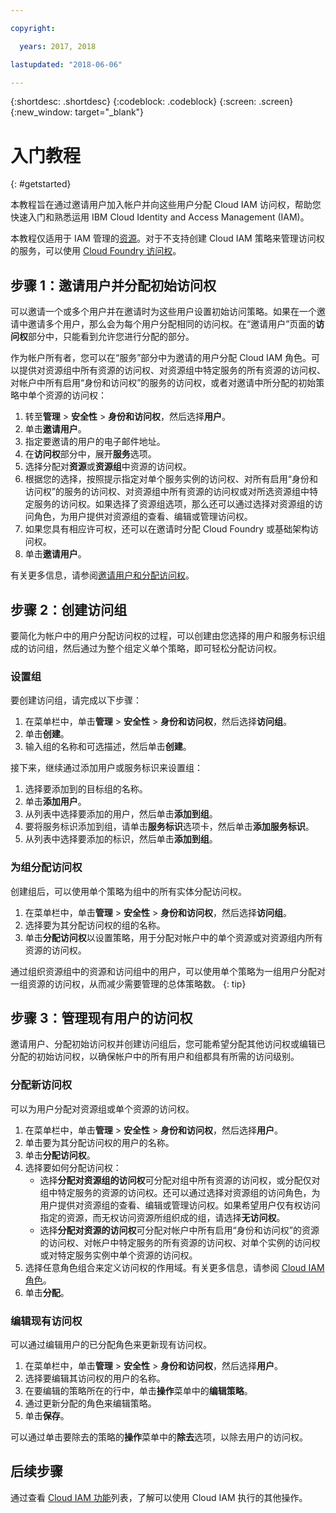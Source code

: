 ```yaml
---

copyright:

  years: 2017, 2018

lastupdated: "2018-06-06"

---
```


{:shortdesc: .shortdesc}
{:codeblock: .codeblock}
{:screen: .screen}
{:new_window: target="_blank"}

# 入门教程
{: #getstarted}

本教程旨在通过邀请用户加入帐户并向这些用户分配 Cloud IAM 访问权，帮助您快速入门和熟悉运用 IBM Cloud Identity and Access Management (IAM)。

本教程仅适用于 IAM 管理的[资源](/docs/resources/acct_resources.html#resource)。对于不支持创建 Cloud IAM 策略来管理访问权的服务，可以使用 [Cloud Foundry 访问权](/docs/iam/cfaccess.html#cfaccess)。


## 步骤 1：邀请用户并分配初始访问权

可以邀请一个或多个用户并在邀请时为这些用户设置初始访问策略。如果在一个邀请中邀请多个用户，那么会为每个用户分配相同的访问权。在“邀请用户”页面的**访问权**部分中，只能看到允许您进行分配的部分。

作为帐户所有者，您可以在“服务”部分中为邀请的用户分配 Cloud IAM 角色。可以提供对资源组中所有资源的访问权、对资源组中特定服务的所有资源的访问权、对帐户中所有启用“身份和访问权”的服务的访问权，或者对邀请中所分配的初始策略中单个资源的访问权：

1. 转至**管理** &gt; **安全性** &gt; **身份和访问权**，然后选择**用户**。
2. 单击**邀请用户**。
3. 指定要邀请的用户的电子邮件地址。
4. 在**访问权**部分中，展开**服务**选项。
5. 选择分配对**资源**或**资源组**中资源的访问权。
6. 根据您的选择，按照提示指定对单个服务实例的访问权、对所有启用“身份和访问权”的服务的访问权、对资源组中所有资源的访问权或对所选资源组中特定服务的访问权。如果选择了资源组选项，那么还可以通过选择对资源组的访问角色，为用户提供对资源组的查看、编辑或管理访问权。
7. 如果您具有相应许可权，还可以在邀请时分配 Cloud Foundry 或基础架构访问权。
8. 单击**邀请用户**。

有关更多信息，请参阅[邀请用户和分配访问权](/docs/iam/iamuserinv.html#iamuserinv)。

## 步骤 2：创建访问组

要简化为帐户中的用户分配访问权的过程，可以创建由您选择的用户和服务标识组成的访问组，然后通过为整个组定义单个策略，即可轻松分配访问权。

### 设置组

要创建访问组，请完成以下步骤：

1. 在菜单栏中，单击**管理** &gt; **安全性** &gt; **身份和访问权**，然后选择**访问组**。
2. 单击**创建**。
3. 输入组的名称和可选描述，然后单击**创建**。

接下来，继续通过添加用户或服务标识来设置组：

1. 选择要添加到的目标组的名称。
2. 单击**添加用户**。
3. 从列表中选择要添加的用户，然后单击**添加到组**。
4. 要将服务标识添加到组，请单击**服务标识**选项卡，然后单击**添加服务标识**。
5. 从列表中选择要添加的标识，然后单击**添加到组**。

### 为组分配访问权

创建组后，可以使用单个策略为组中的所有实体分配访问权。

1. 在菜单栏中，单击**管理** &gt; **安全性** &gt; **身份和访问权**，然后选择**访问组**。
2. 选择要为其分配访问权的组的名称。
3. 单击**分配访问权**以设置策略，用于分配对帐户中的单个资源或对资源组内所有资源的访问权。

通过组织资源组中的资源和访问组中的用户，可以使用单个策略为一组用户分配对一组资源的访问权，从而减少需要管理的总体策略数。
{: tip}


## 步骤 3：管理现有用户的访问权

邀请用户、分配初始访问权并创建访问组后，您可能希望分配其他访问权或编辑已分配的初始访问权，以确保帐户中的所有用户和组都具有所需的访问级别。

### 分配新访问权

可以为用户分配对资源组或单个资源的访问权。

1. 在菜单栏中，单击**管理** &gt; **安全性** &gt; **身份和访问权**，然后选择**用户**。
2. 单击要为其分配访问权的用户的名称。
3. 单击**分配访问权**。
4. 选择要如何分配访问权：
    * 选择**分配对资源组的访问权**可分配对组中所有资源的访问权，或分配仅对组中特定服务的资源的访问权。还可以通过选择对资源组的访问角色，为用户提供对资源组的查看、编辑或管理访问权。如果希望用户仅有权访问指定的资源，而无权访问资源所组织成的组，请选择**无访问权**。
    * 选择**分配对资源的访问权**可分配对帐户中所有启用“身份和访问权”的资源的访问权、对帐户中特定服务的所有资源的访问权、对单个实例的访问权或对特定服务实例中单个资源的访问权。
5. 选择任意角色组合来定义访问权的作用域。有关更多信息，请参阅 [Cloud IAM 角色](/docs/iam/users_roles.html#iamusermanrol)。
6. 单击**分配**。


### 编辑现有访问权

可以通过编辑用户的已分配角色来更新现有访问权。

1. 在菜单栏中，单击**管理** &gt; **安全性** &gt; **身份和访问权**，然后选择**用户**。
2. 选择要编辑其访问权的用户的名称。
3. 在要编辑的策略所在的行中，单击**操作**菜单中的**编辑策略**。
4. 通过更新分配的角色来编辑策略。
5. 单击**保存**。

可以通过单击要除去的策略的**操作**菜单中的**除去**选项，以除去用户的访问权。

## 后续步骤

通过查看 [Cloud IAM 功能](/docs/iam/index.html#features)列表，了解可以使用 Cloud IAM 执行的其他操作。
